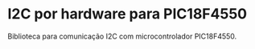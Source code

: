 # I2C por hardware para PIC18F4550
Biblioteca para comunicação I2C com microcontrolador PIC18F4550.
